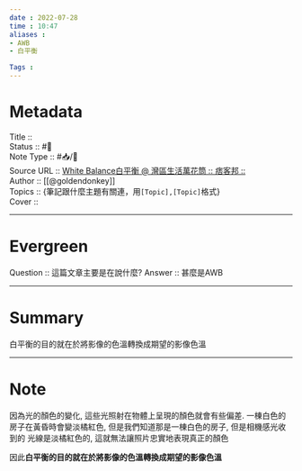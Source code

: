 ```yaml
---
date : 2022-07-28
time : 10:47
aliases :
- AWB
- 白平衡

Tags : 
---
```

# Metadata
Title :: <br>
Status :: #🌱 <br>
Note Type :: #📥/📰<br>
Source URL :: [White Balance白平衡 @ 灣區生活萬花筒 :: 痞客邦 ::](https://goldendonkey.pixnet.net/blog/post/25191204)<br>
Author :: [[@goldendonkey]]<br>
Topics :: {筆記跟什麼主題有關連，用`[Topic],[Topic]`格式}<br>
Cover ::

---
# Evergreen
Question :: 這篇文章主要是在說什麼?
Answer :: 甚麼是AWB

---

# Summary
白平衡的目的就在於將影像的色溫轉換成期望的影像色溫

---

# Note

因為光的顏⾊的變化, 這些光照射在物體上呈現的顏⾊就會有些偏差. ⼀棟⽩⾊的房⼦在⿈昏時會變淡橘紅⾊, 但是我們知道那是⼀棟⽩⾊的房⼦, 但是相機感光收到的 光線是淡橘紅⾊的, 這就無法讓照⽚忠實地表現真正的顏⾊

因此**白平衡的目的就在於將影像的色溫轉換成期望的影像色溫**